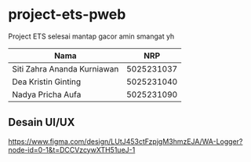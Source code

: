 # project-ets-pweb
Project ETS selesai mantap gacor amin
smangat yh

| Nama | NRP |
| ---- | :-: |
| Siti Zahra Ananda Kurniawan | 5025231037 |
| Dea Kristin Ginting | 5025231040 |
| Nadya Pricha Aufa | 5025231090 |


## Desain UI/UX
https://www.figma.com/design/LUtJ453ctFzpjgM3hmzEJA/WA-Logger?node-id=0-1&t=DCCVzcywXTH51ueJ-1
